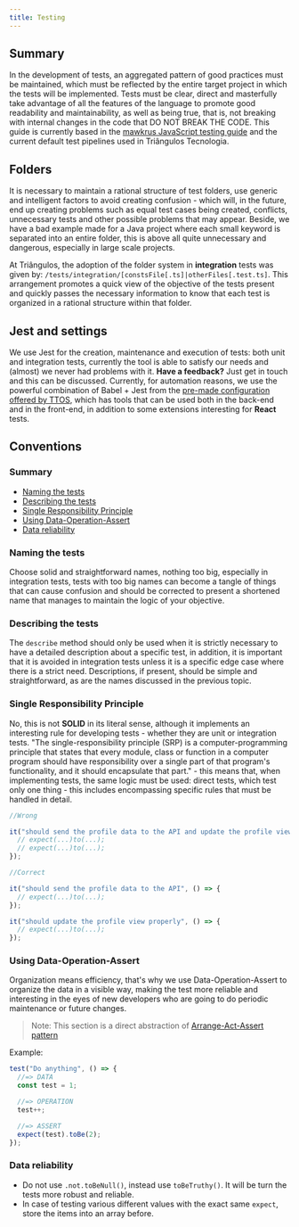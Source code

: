 ```yaml
---
title: Testing
---
```


## Summary

In the development of tests, an aggregated pattern of good practices must be maintained, which must be reflected by the entire target project in which the tests will be implemented. Tests must be clear, direct and masterfully take advantage of all the features of the language to promote good readability and maintainability, as well as being true, that is, not breaking with internal changes in the code that DO NOT BREAK THE CODE. This guide is currently based in the [mawkrus JavaScript testing guide](https://github.com/mawrkus/js-unit-testing-guide) and the current default test pipelines used in Triângulos Tecnologia.

## Folders

It is necessary to maintain a rational structure of test folders, use generic and intelligent factors to avoid creating confusion - which will, in the future, end up creating problems such as equal test cases being created, conflicts, unnecessary tests and other possible problems that may appear. Beside, we have a bad example made for a Java project where each small keyword is separated into an entire folder, this is above all quite unnecessary and dangerous, especially in large scale projects.

At Triângulos, the adoption of the folder system in **integration** tests was given by: `/tests/integration/[constsFile[.ts]|otherFiles[.test.ts]`. This arrangement promotes a quick view of the objective of the tests present and quickly passes the necessary information to know that each test is organized in a rational structure within that folder.

<!-- TODO: implement folder information about unit tests -->

## Jest and settings

We use Jest for the creation, maintenance and execution of tests: both unit and integration tests, currently the tool is able to satisfy our needs and (almost) we never had problems with it. **Have a feedback?** Just get in touch and this can be discussed. Currently, for automation reasons, we use the powerful combination of Babel + Jest from the [pre-made configuration offered by TTOS](https://modules.ttoss.dev/docs/core/test-utils), which has tools that can be used both in the back-end and in the front-end, in addition to some extensions interesting for **React** tests.

## Conventions

### Summary

- [Naming the tests](#naming-the-tests)
- [Describing the tests](#describing-the-tests)
- [Single Responsibility Principle](#single-responsibility-principle)
- [Using Data-Operation-Assert](#using-data-operation-assert)
- [Data reliability](#data-reliability)

### Naming the tests

Choose solid and straightforward names, nothing too big, especially in integration tests, tests with too big names can become a tangle of things that can cause confusion and should be corrected to present a shortened name that manages to maintain the logic of your objective.

### Describing the tests

The `describe` method should only be used when it is strictly necessary to have a detailed description about a specific test, in addition, it is important that it is avoided in integration tests unless it is a specific edge case where there is a strict need. Descriptions, if present, should be simple and straightforward, as are the names discussed in the previous topic.

### Single Responsibility Principle

No, this is not **SOLID** in its literal sense, although it implements an interesting rule for developing tests - whether they are unit or integration tests. "The single-responsibility principle (SRP) is a computer-programming principle that states that every module, class or function in a computer program should have responsibility over a single part of that program's functionality, and it should encapsulate that part." - this means that, when implementing tests, the same logic must be used: direct tests, which test only one thing - this includes encompassing specific rules that must be handled in detail.

```js
//Wrong

it("should send the profile data to the API and update the profile view properly", () => {
  // expect(...)to(...);
  // expect(...)to(...);
});
```

```js
//Correct

it("should send the profile data to the API", () => {
  // expect(...)to(...);
});

it("should update the profile view properly", () => {
  // expect(...)to(...);
});
```

### Using Data-Operation-Assert

Organization means efficiency, that's why we use Data-Operation-Assert to organize the data in a visible way, making the test more reliable and interesting in the eyes of new developers who are going to do periodic maintenance or future changes.

> Note: This section is a direct abstraction of [Arrange-Act-Assert pattern](https://github.com/mawrkus/js-unit-testing-guide#-use-the-arrange-act-assert-pattern)

Example:

```js
test("Do anything", () => {
  //=> DATA
  const test = 1;

  //=> OPERATION
  test++;

  //=> ASSERT
  expect(test).toBe(2);
});
```

### Data reliability

- Do not use `.not.toBeNull()`, instead use `toBeTruthy()`. It will be turn the tests more robust and reliable.
- In case of testing various different values with the exact same `expect`, store the items into an array before.
